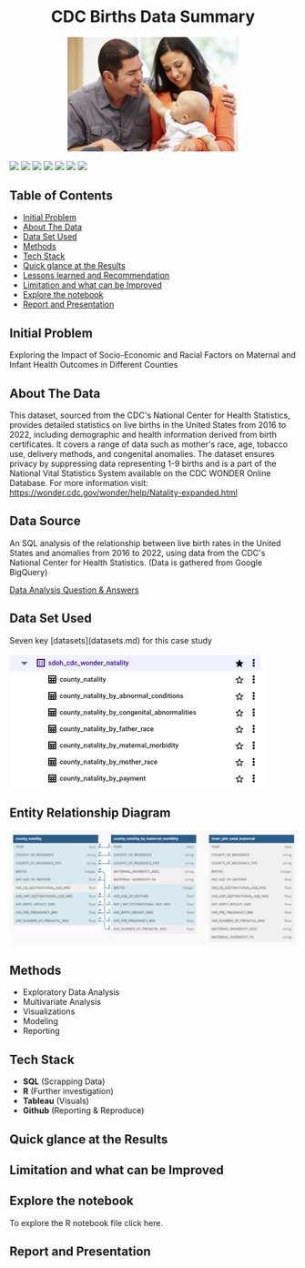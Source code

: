 <h1 align="center">CDC Births Data Summary</h1>
<p align="center">
  
<p align="center">
  <img src="birthsjpg.jpg" width="300" alt="Sublime's custom image"/>
</p>

<p  <img src="https://img.shields.io/badge/Python_Version-3.10%2B-blue" title="Python Version">
  <img src="https://img.shields.io/github/last-commit/dsrichard97/otherprojects">
  <img src="https://img.shields.io/badge/Type_of_ML-NLP-orange">
  <img src="https://img.shields.io/badge/STAT-GARCH-red">
  <img src="https://img.shields.io/badge/SQL-Descriptive Statistics-brown">
  <img src="https://img.shields.io/badge/STAT-Time Series-blue">
  <img src="https://img.shields.io/badge/Python-Pandas-green">
  <a href="https://github.com/ellerbrock/open-source-badges/"><img src="https://badges.frapsoft.com/os/v1/open-source.svg?v=103"></a>
</p> 


<p>
  <h2>Table of Contents</h2>
  <ul>
    <li><a href="#initial-problem" target="_parent">Initial Problem</a></li>
    <li><a href="#about the data">About The Data</a></li>
    <li><a href="#data set used">Data Set Used</a></li>
    <li><a href="#methods">Methods</a></li>
    <li><a href="#tech-stack">Tech Stack</a></li>
    <li><a href="#quick-glance">Quick glance at the Results</a></li>
    <li><a href="#lesson-learned">Lessons learned and Recommendation</a></li>
    <li><a href="#limitation">Limitation and what can be Improved</a></li>
    <li><a href="#notebook">Explore the notebook</a></li>
    <li><a href="#report">Report and Presentation</a></li>
  </ul>
</p>














<P>
  <section id="initial-problem">
    <h2>Initial Problem</h2>
    <p>
Exploring the Impact of Socio-Economic and Racial Factors on Maternal and Infant Health Outcomes in Different Counties


<P>
  <section id="about the data">
    <h2>About The Data</h2>
    <p>

This dataset, sourced from the CDC's National Center for Health Statistics, provides detailed statistics on live births in the United States from 2016 to 2022, including demographic and health information derived from birth certificates. It covers a range of data such as mother's race, age, tobacco use, delivery methods, and congenital anomalies. The dataset ensures privacy by suppressing data representing 1-9 births and is a part of the National Vital Statistics System available on the CDC WONDER Online Database. For more information visit: https://wonder.cdc.gov/wonder/help/Natality-expanded.html


## Data Source

An SQL analysis of the relationship between live birth rates in the United States and anomalies from 2016 to 2022, using data from the CDC's National Center for Health Statistics. (Data is gathered from Google BigQuery)

 [Data Analysis Question & Answers](questions_and_answers.md)

<P>
  <section id="data set used">
    <h2>Data Set Used</h2>
    <p>
Seven key [datasets](datasets.md) for this case study

![alt text](picdataset.png)

## Entity Relationship Diagram

![alt text](in1.png)

<P>
  <section id="methods">
    <h2>Methods</h2>
 
- Exploratory Data Analysis
- Multivariate Analysis
- Visualizations
- Modeling
- Reporting




<P>
  <section id="tech-stack">
    <h2>Tech Stack</h2>
    
  - **SQL** (Scrapping Data)
  - **R** (Further investigation)
  - **Tableau**  (Visuals)
  - **Github** (Reporting & Reproduce)


<P>
  <section id="quick-glance">
    <h2>Quick glance at the Results</h2>
 <p>

<P>
  <section id="limitation">
    <h2>Limitation and what can be Improved</h2
 <p>
   
<P>
  <section id="notebook">
    <h2>Explore the notebook</h2
 <p>
To explore the R notebook file click here.

<P>
  <section id="report">
    <h2>Report and Presentation</h2
 <p>


